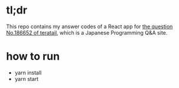 # tl;dr

This repo contains my answer codes of a React app for
[the question No.186652 of teratail](https://teratail.com/questions/186652), which is a Japanese Programming Q&A site.

# how to run

- yarn install
- yarn start
